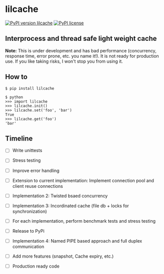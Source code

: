 # lilcache

[![PyPI version lilcache](https://img.shields.io/pypi/v/lilcache.svg)](https://pypi.python.org/pypi/lilcache/)
[![PyPI license](https://img.shields.io/pypi/l/lilcache.svg)](https://pypi.python.org/pypi/lilcache/)

## Interprocess and thread safe light weight cache

**Note:**
This is under development and has bad performance (concurrency, response time, error prone, etc. you name it!). 
It is not ready for production use.  If you like taking risks, I won't stop you from using it.

## How to

```
$ pip install lilcache

$ python
>>> import lilcache
>>> lilcache.init()
>>> lilcache.set('foo', 'bar')
True
>>> lilcache.get('foo')
'bar'
```

## Timeline

 - [ ] Write unittests
 - [ ] Stress testing
 - [ ] Improve error handling
 - [ ] Extension to current implementation: Implement connection pool and client reuse connections
 - [ ] Implementation 2: Twisted bsaed concurrency
 - [ ] Implementation 3: Incordinated cache (file db + locks for synchronization)
 - [ ] For each implementation, perform benchmark tests and stress testing
 - [ ] Release to PyPi
 - [ ] Implementation 4: Named PIPE based approach and full duplex communication
 - [ ] Add more features (snapshot, Cache expiry, etc.)
 - [ ] Production ready code
 
